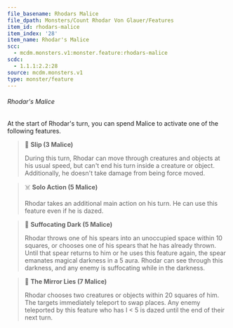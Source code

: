 ```yaml
---
file_basename: Rhodars Malice
file_dpath: Monsters/Count Rhodar Von Glauer/Features
item_id: rhodars-malice
item_index: '28'
item_name: Rhodar's Malice
scc:
  - mcdm.monsters.v1:monster.feature:rhodars-malice
scdc:
  - 1.1.1:2.2:28
source: mcdm.monsters.v1
type: monster/feature
---
```


###### Rhodar's Malice

At the start of Rhodar's turn, you can spend Malice to activate one of the following features.

<!-- -->
> 👤 **Slip (3 Malice)**
>
> During this turn, Rhodar can move through creatures and objects at his usual speed, but can't end his turn inside a creature or object. Additionally, he doesn't take damage from being force moved.

<!-- -->
> ☠️ **Solo Action (5 Malice)**
>
> Rhodar takes an additional main action on his turn. He can use this feature even if he is dazed.

<!-- -->
> 🔳 **Suffocating Dark (5 Malice)**
>
> Rhodar throws one of his spears into an unoccupied space within 10 squares, or chooses one of his spears that he has already thrown. Until that spear returns to him or he uses this feature again, the spear emanates magical darkness in a 5 aura. Rhodar can see through this darkness, and any enemy is suffocating while in the darkness.

<!-- -->
> 🏹 **The Mirror Lies (7 Malice)**
>
> Rhodar chooses two creatures or objects within 20 squares of him. The targets immediately teleport to swap places. Any enemy teleported by this feature who has I < 5 is dazed until the end of their next turn.
